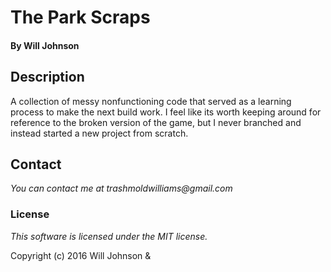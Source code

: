 # The Park Scraps

#### By Will Johnson

## Description

A collection of messy nonfunctioning code that served as a learning process to make the next build work. I feel like its worth keeping around for reference to the broken version of the game, but I never branched and instead started a new project from scratch.

## Contact
_You can contact me at trashmoldwilliams@gmail.com_

### License

*This software is licensed under the MIT license.*

Copyright (c) 2016 Will Johnson &
